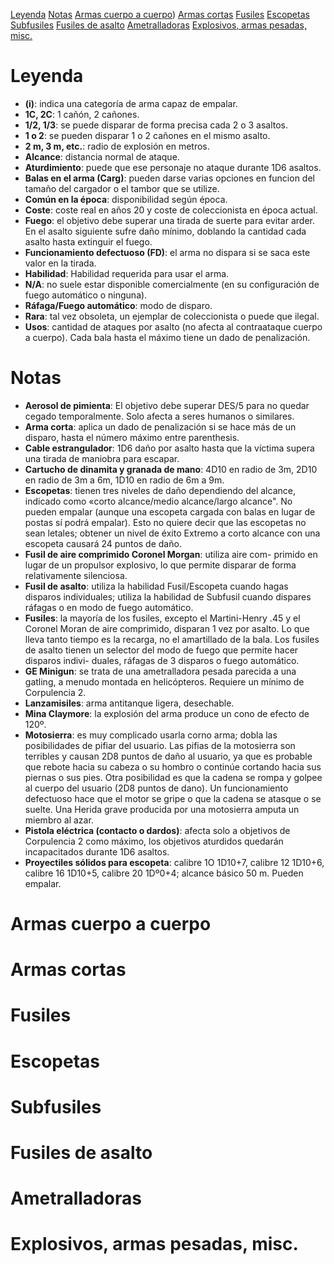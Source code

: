 [Leyenda](#leyenda)
[Notas](#notas)
[Armas cuerpo a cuerpo](#armas-cuerpo-a-cuerpo))
[Armas cortas](#armas-cortas)
[Fusiles](#fusiles)
[Escopetas](#escopetas)
[Subfusiles](#subfusiles)
[Fusiles de asalto](#fusiles-de-asalto)
[Ametralladoras](#ametralladoras)
[Explosivos, armas pesadas, misc.](#explosivos-armas-pesadas-misc)


# Leyenda
- **(i)**: indica una categoría de arma capaz de empalar.
- **1C, 2C**: 1 cañón, 2 cañones.
- **1/2, 1/3**: se puede disparar de forma precisa cada 2 o 3 asaltos.
- **1 o 2**: se pueden disparar 1 o 2 cañones en el mismo asalto.
- **2 m, 3 m, etc.**: radio de explosión en metros.
- **Alcance**: distancia normal de ataque.
- **Aturdimiento**: puede que ese personaje no ataque durante 1D6 asaltos.
- **Balas en el arma (Carg)**: pueden darse varias opciones en funcion del tamaño del cargador o el tambor que se utilize.
- **Común en la época**: disponibilidad según época.
- **Coste**: coste real en años 20 y coste de coleccionista en época actual.
- **Fuego**: el objetivo debe superar una tirada de suerte para evitar arder. En el asalto siguiente sufre daño mínimo, doblando la cantidad cada asalto hasta extinguir el fuego.
- **Funcionamiento defectuoso (FD)**: el arma no dispara si se saca este valor en la tirada.
- **Habilidad**: Habilidad requerida para usar el arma.
- **N/A**: no suele estar disponible comercialmente (en su configuración de fuego automático o ninguna).
- **Ráfaga/Fuego automático**: modo de disparo.
- **Rara**: tal vez obsoleta, un ejemplar de coleccionista o puede que ilegal.
- **Usos**: cantidad de ataques por asalto (no afecta al contraataque cuerpo a cuerpo). Cada bala hasta el máximo tiene un dado de penalización.

# Notas
- **Aerosol de pimienta**: El objetivo debe superar DES/5 para no quedar cegado temporalmente. Solo afecta a seres humanos o similares.
- **Arma corta**: aplica un dado de penalización si se hace más de un disparo, hasta el número máximo entre parenthesis.
- **Cable estrangulador**: 1D6 daño por asalto hasta que la víctima supera una tirada de maniobra para escapar.
- **Cartucho de dinamita y granada de mano**: 4D10 en radio de 3m, 2D10 en radio de 3m a 6m, 1D10 en radio de 6m a 9m.
- **Escopetas**: tienen tres niveles de daño dependiendo del alcance, indicado como «corto alcance/medio alcance/largo alcance". No pueden empalar (aunque una escopeta cargada con balas en lugar de postas sí podrá empalar). Esto no quiere decir que las escopetas no sean letales; obtener un nivel de éxito Extremo a corto alcance con una escopeta causará 24 puntos de daño.
- **Fusil de aire comprimido Coronel Morgan**: utiliza aire com- primido en lugar de un propulsor explosivo, lo que permite disparar de forma relativamente silenciosa.
- **Fusil de asalto**: utiliza la habilidad Fusil/Escopeta cuando hagas disparos individuales; utiliza la habilidad de Subfusil cuando dispares ráfagas o en modo de fuego automático.
- **Fusiles**: la mayoría de los fusiles, excepto el Martini-Henry .45 y el Coronel Moran de aire comprimido, disparan 1 vez por asalto. Lo que lleva tanto tiempo es la recarga, no el amartillado de la bala. Los fusiles de asalto tienen un selector del modo de fuego que permite hacer disparos indivi- duales, ráfagas de 3 disparos o fuego automático.
- **GE Minigun**: se trata de una ametralladora pesada parecida a una gatling, a menudo montada en helicópteros. Requiere un mínimo de Corpulencia 2.
- **Lanzamisiles**: arma antitanque ligera, desechable.
- **Mina Claymore**: la explosión del arma produce un cono de efecto de 120º.
- **Motosierra**: es muy complicado usarla corno arma; dobla las posibilidades de pifiar del usuario. Las pifias de la motosierra son terribles y causan 2D8 puntos de daño al usuario, ya que es probable que rebote hacia su cabeza o su hombro o continúe cortando hacia sus piernas o sus pies. Otra posibilidad es que la cadena se rompa y golpee al cuerpo del usuario (2D8 puntos de dano). Un funcionamiento defectuoso hace que el motor se gripe o que la cadena se atasque o se suelte. Una Herida grave producida por una motosierra amputa un miembro al azar.
- **Pistola eléctrica (contacto o dardos)**: afecta solo a objetivos de Corpulencia 2 como máximo, los objetivos aturdidos quedarán incapacitados durante 1D6 asaltos.
- **Proyectiles sólidos para escopeta**: calibre 1O 1D10+7, calibre 12 1D10+6, calibre 16 1D10+5, calibre 20 1Dº0+4; alcance básico 50 m. Pueden empalar.

# Armas cuerpo a cuerpo


# Armas cortas


# Fusiles


# Escopetas

# Subfusiles


# Fusiles de asalto



# Ametralladoras


# Explosivos, armas pesadas, misc.